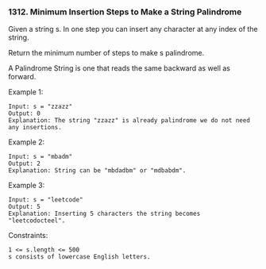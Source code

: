### 1312. Minimum Insertion Steps to Make a String Palindrome

Given a string s. In one step you can insert any character at any index of the string.

Return the minimum number of steps to make s palindrome.

A Palindrome String is one that reads the same backward as well as forward.



Example 1:

    Input: s = "zzazz"
    Output: 0
    Explanation: The string "zzazz" is already palindrome we do not need any insertions.

Example 2:

    Input: s = "mbadm"
    Output: 2
    Explanation: String can be "mbdadbm" or "mdbabdm".

Example 3:

    Input: s = "leetcode"
    Output: 5
    Explanation: Inserting 5 characters the string becomes "leetcodocteel".



Constraints:

    1 <= s.length <= 500
    s consists of lowercase English letters.
